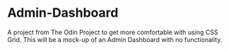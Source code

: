 # Admin-Dashboard
A project from The Odin Project to get more comfortable with using CSS Grid. This will be a mock-up of an Admin Dashboard with no functionality.
